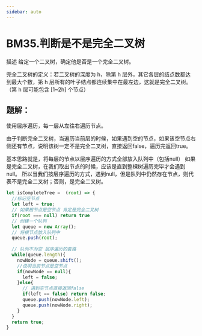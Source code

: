 ```yaml
---
sidebar: auto
---
```


# BM35.判断是不是完全二叉树

描述
给定一个二叉树，确定他是否是一个完全二叉树。

完全二叉树的定义：若二叉树的深度为 h，除第 h 层外，其它各层的结点数都达到最大个数，第 h 层所有的叶子结点都连续集中在最左边，这就是完全二叉树。（第 h 层可能包含 [1~2h] 个节点）

## 题解：
使用层序遍历，每一层从左往右遍历节点。

由于判断完全二叉树，当遍历当前层的时候，如果遇到空的节点，如果该空节点右侧还有节点，说明该树一定不是完全二叉树，直接返回false，遍历完返回true。

基本思路就是，将每层的节点以层序遍历的方式全部放入队列中（包括null） 如果是完全二叉树，在我们取出节点的时候，应该是直到整棵树遍历完毕才会遇到null。 所以当我们按层序遍历的方式，遇到null，但是队列中仍然存在节点，则代表不是完全二叉树；否则，是完全二叉树。

```js
let isCompleteTree =  (root) => {
  //标记空节点
  let left = true;
  // 如果根节点是空节点 肯定是完全二叉树
  if(root === null) return true
  // 创建一个队列
  let queue = new Array();
  // 将根节点放入队列中
  queue.push(root);
  
  // 队列不为空 层序遍历的套路
  while(queue.length){
    nowNode = queue.shift();
    //说明当前节点是空节点
    if(nowNode == null){
      left = false;
    }else{
      // 遇到空节点直接返回false
      if(left == false) return false;
      queue.push(nowNode.left);
      queue.push(nowNode.right);
    }
  }
  return true;
}
```